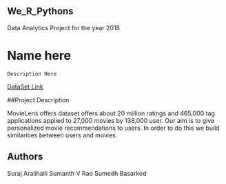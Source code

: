 ## We_R_Pythons
Data Analytics Project for the year 2018

Name here
======

```
Description Here

```
[DataSet Link](https://grouplens.org/datasets/movielens/)


##Project Description

MovieLens offers dataset offers about 20 million ratings and 465,000 tag applications applied to 27,000 movies by 138,000 user.
Our aim is to give personalized movie recommendations to users. In order to do this we build similarities between users and movies.



Authors
------
Suraj Aralihalli
Sumanth V Rao
Sumedh Basarkod



